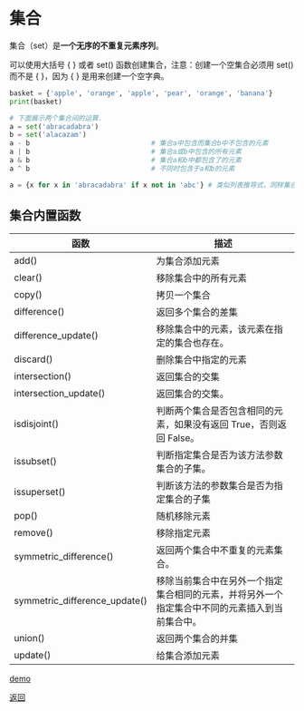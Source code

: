 # 集合

集合（set）是**一个无序的不重复元素序列**。

可以使用大括号 { } 或者 set() 函数创建集合，注意：创建一个空集合必须用 set() 而不是 { }，因为 { } 是用来创建一个空字典。

```python
basket = {'apple', 'orange', 'apple', 'pear', 'orange', 'banana'}
print(basket)

# 下面展示两个集合间的运算.
a = set('abracadabra')
b = set('alacazam')
a - b                              # 集合a中包含而集合b中不包含的元素
a | b                              # 集合a或b中包含的所有元素
a & b                              # 集合a和b中都包含了的元素
a ^ b                              # 不同时包含于a和b的元素

a = {x for x in 'abracadabra' if x not in 'abc'} # 类似列表推导式，同样集合支持集合推导式
```

## 集合内置函数

函数 | 描述
--- | ---
add() | 为集合添加元素
clear() | 移除集合中的所有元素
copy() | 拷贝一个集合
difference() | 返回多个集合的差集
difference_update() | 移除集合中的元素，该元素在指定的集合也存在。
discard() | 删除集合中指定的元素
intersection() | 返回集合的交集
intersection_update() | 返回集合的交集。
isdisjoint() | 判断两个集合是否包含相同的元素，如果没有返回 True，否则返回 False。
issubset() | 判断指定集合是否为该方法参数集合的子集。
issuperset() | 判断该方法的参数集合是否为指定集合的子集
pop() | 随机移除元素
remove() | 移除指定元素
symmetric_difference() | 返回两个集合中不重复的元素集合。
symmetric_difference_update() | 移除当前集合中在另外一个指定集合相同的元素，并将另外一个指定集合中不同的元素插入到当前集合中。
union() | 返回两个集合的并集
update() | 给集合添加元素

[demo](06-集合.py)

[返回](../00-变量类型.md)
